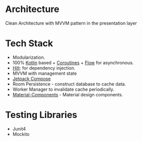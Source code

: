 # Architecture
Clean Architecture with MVVM pattern in the presentation layer

# Tech Stack
- Modularization.
- 100% [Kotlin](https://kotlinlang.org/)
  based + [Coroutines](https://github.com/Kotlin/kotlinx.coroutines) + [Flow](https://kotlin.github.io/kotlinx.coroutines/kotlinx-coroutines-core/kotlinx.coroutines.flow/)
  for asynchronous.
- [Hilt](https://dagger.dev/hilt/): for dependency injection.
- MVVM with management state
- [Jetpack Compose](https://developer.android.com/jetpack/compose/)
- Room Persistence - construct database to cache data.
- Worker Manager to invalidate cache periodically.
- [Material-Components](https://github.com/material-components/material-components-android) -
  Material design components.

# Testing Libraries
- Junit4
- Mockito
